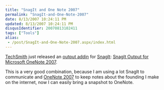 ```yaml
---
title: "SnagIt and One Note 2007"
permalink: "SnagIt-and-One-Note-2007"
date: 8/13/2007 10:24:11 PM
updated: 8/13/2007 10:24:11 PM
disqusIdentifier: 20070813102411
tags: ["Tools"]
alias:
 - /post/SnagIt-and-One-Note-2007.aspx/index.html
---
```

[TechSmith](http://www.techsmith.com/) just released an [output addin](http://www.techsmith.com/snagit/accessories.asp?catID=1) for [SnagIt](http://www.techsmith.com/screen-capture.asp): [SnagIt Output for Microsoft OneNote 2007](http://www.techsmith.com/snagit/accessories/onenote.asp).

This is a very good combination, because I am using a lot SnagIt to communicate and [OneNote 2007](http://office.microsoft.com/en-us/onenote/default.aspx) to keep notes about the founding I make on the internet, now I can easily bring a snapshot to OneNote.
